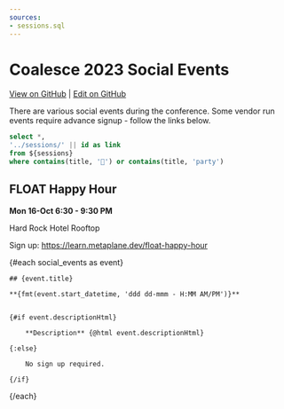 ```yaml
---
sources:
- sessions.sql
---
```


# Coalesce 2023 Social Events

[View on GitHub](https://github.com/evidence-dev/coalesce-2023/blob/main/pages/social-events.md) | [Edit on GitHub](https://github.com/evidence-dev/coalesce-2023/edit/main/pages/social-events.md)

There are various social events during the conference. Some vendor run events require advance signup - follow the links below.


```sql social_events
select *,
'../sessions/' || id as link
from ${sessions}
where contains(title, '🎉') or contains(title, 'party')
```


<!--  add social events manually below, here -->

## FLOAT Happy Hour

**Mon 16-Oct 6:30 - 9:30 PM**

Hard Rock Hotel Rooftop

Sign up: https://learn.metaplane.dev/float-happy-hour


<!--  in coalesce social events -->

{#each social_events as event}

    ## {event.title}
    
    **{fmt(event.start_datetime, 'ddd dd-mmm - H:MM AM/PM')}**
    
    
    {#if event.descriptionHtml}
    
        **Description** {@html event.descriptionHtml}
    
    {:else}

        No sign up required.
    
    {/if}



{/each}



